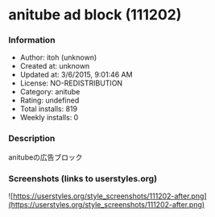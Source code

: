 # anitube ad block (111202)

### Information
- Author: itoh (unknown)
- Created at: unknown
- Updated at: 3/6/2015, 9:01:46 AM
- License: NO-REDISTRIBUTION
- Category: anitube
- Rating: undefined
- Total installs: 819
- Weekly installs: 0


### Description
anitubeの広告ブロック


### Screenshots (links to userstyles.org)
![https://userstyles.org/style_screenshots/111202-after.png](https://userstyles.org/style_screenshots/111202-after.png)


